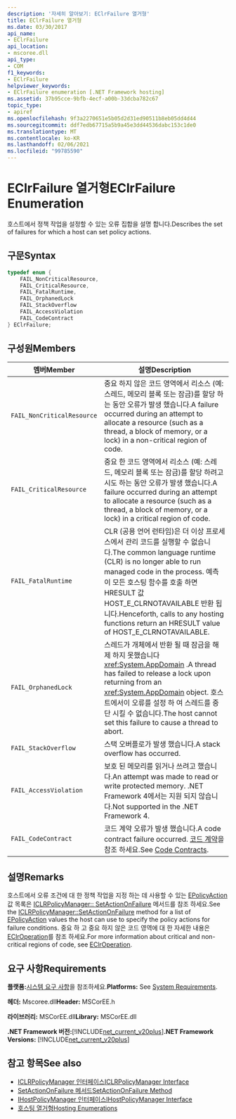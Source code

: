 ```yaml
---
description: '자세히 알아보기: EClrFailure 열거형'
title: EClrFailure 열거형
ms.date: 03/30/2017
api_name:
- EClrFailure
api_location:
- mscoree.dll
api_type:
- COM
f1_keywords:
- EClrFailure
helpviewer_keywords:
- EClrFailure enumeration [.NET Framework hosting]
ms.assetid: 37b95cce-9bfb-4ecf-a00b-33dcba782c67
topic_type:
- apiref
ms.openlocfilehash: 9f3a2270651e5b05d2d31ed90511b8eb05dd4d44
ms.sourcegitcommit: ddf7edb67715a5b9a45e3dd44536dabc153c1de0
ms.translationtype: MT
ms.contentlocale: ko-KR
ms.lasthandoff: 02/06/2021
ms.locfileid: "99785590"
---
```

# <a name="eclrfailure-enumeration"></a><span data-ttu-id="feb1b-103">EClrFailure 열거형</span><span class="sxs-lookup"><span data-stu-id="feb1b-103">EClrFailure Enumeration</span></span>

<span data-ttu-id="feb1b-104">호스트에서 정책 작업을 설정할 수 있는 오류 집합을 설명 합니다.</span><span class="sxs-lookup"><span data-stu-id="feb1b-104">Describes the set of failures for which a host can set policy actions.</span></span>  
  
## <a name="syntax"></a><span data-ttu-id="feb1b-105">구문</span><span class="sxs-lookup"><span data-stu-id="feb1b-105">Syntax</span></span>  
  
```cpp  
typedef enum {  
    FAIL_NonCriticalResource,  
    FAIL_CriticalResource,  
    FAIL_FatalRuntime,  
    FAIL_OrphanedLock  
    FAIL_StackOverflow  
    FAIL_AccessViolation  
    FAIL_CodeContract  
} EClrFailure;  
```  
  
## <a name="members"></a><span data-ttu-id="feb1b-106">구성원</span><span class="sxs-lookup"><span data-stu-id="feb1b-106">Members</span></span>  
  
|<span data-ttu-id="feb1b-107">멤버</span><span class="sxs-lookup"><span data-stu-id="feb1b-107">Member</span></span>|<span data-ttu-id="feb1b-108">설명</span><span class="sxs-lookup"><span data-stu-id="feb1b-108">Description</span></span>|  
|------------|-----------------|  
|`FAIL_NonCriticalResource`|<span data-ttu-id="feb1b-109">중요 하지 않은 코드 영역에서 리소스 (예: 스레드, 메모리 블록 또는 잠금)를 할당 하는 동안 오류가 발생 했습니다.</span><span class="sxs-lookup"><span data-stu-id="feb1b-109">A failure occurred during an attempt to allocate a resource (such as a thread, a block of memory, or a lock) in a non-critical region of code.</span></span>|  
|`FAIL_CriticalResource`|<span data-ttu-id="feb1b-110">중요 한 코드 영역에서 리소스 (예: 스레드, 메모리 블록 또는 잠금)를 할당 하려고 시도 하는 동안 오류가 발생 했습니다.</span><span class="sxs-lookup"><span data-stu-id="feb1b-110">A failure occurred during an attempt to allocate a resource (such as a thread, a block of memory, or a lock) in a critical region of code.</span></span>|  
|`FAIL_FatalRuntime`|<span data-ttu-id="feb1b-111">CLR (공용 언어 런타임)은 더 이상 프로세스에서 관리 코드를 실행할 수 없습니다.</span><span class="sxs-lookup"><span data-stu-id="feb1b-111">The common language runtime (CLR) is no longer able to run managed code in the process.</span></span> <span data-ttu-id="feb1b-112">예측이 모든 호스팅 함수를 호출 하면 HRESULT 값 HOST_E_CLRNOTAVAILABLE 반환 됩니다.</span><span class="sxs-lookup"><span data-stu-id="feb1b-112">Henceforth, calls to any hosting functions return an HRESULT value of HOST_E_CLRNOTAVAILABLE.</span></span>|  
|`FAIL_OrphanedLock`|<span data-ttu-id="feb1b-113">스레드가 개체에서 반환 될 때 잠금을 해제 하지 못했습니다 <xref:System.AppDomain> .</span><span class="sxs-lookup"><span data-stu-id="feb1b-113">A thread has failed to release a lock upon returning from an <xref:System.AppDomain> object.</span></span> <span data-ttu-id="feb1b-114">호스트에서이 오류를 설정 하 여 스레드를 중단 시킬 수 없습니다.</span><span class="sxs-lookup"><span data-stu-id="feb1b-114">The host cannot set this failure to cause a thread to abort.</span></span>|  
|`FAIL_StackOverflow`|<span data-ttu-id="feb1b-115">스택 오버플로가 발생 했습니다.</span><span class="sxs-lookup"><span data-stu-id="feb1b-115">A stack overflow has occurred.</span></span>|  
|`FAIL_AccessViolation`|<span data-ttu-id="feb1b-116">보호 된 메모리를 읽거나 쓰려고 했습니다.</span><span class="sxs-lookup"><span data-stu-id="feb1b-116">An attempt was made to read or write protected memory.</span></span> <span data-ttu-id="feb1b-117">.NET Framework 4에서는 지원 되지 않습니다.</span><span class="sxs-lookup"><span data-stu-id="feb1b-117">Not supported in the .NET Framework 4.</span></span>|  
|`FAIL_CodeContract`|<span data-ttu-id="feb1b-118">코드 계약 오류가 발생 했습니다.</span><span class="sxs-lookup"><span data-stu-id="feb1b-118">A code contract failure occurred.</span></span> <span data-ttu-id="feb1b-119">[코드 계약](../../debug-trace-profile/code-contracts.md)을 참조 하세요.</span><span class="sxs-lookup"><span data-stu-id="feb1b-119">See [Code Contracts](../../debug-trace-profile/code-contracts.md).</span></span>|  
  
## <a name="remarks"></a><span data-ttu-id="feb1b-120">설명</span><span class="sxs-lookup"><span data-stu-id="feb1b-120">Remarks</span></span>  

 <span data-ttu-id="feb1b-121">호스트에서 오류 조건에 대 한 정책 작업을 지정 하는 데 사용할 수 있는 [EPolicyAction](epolicyaction-enumeration.md) 값 목록은 [ICLRPolicyManager:: SetActionOnFailure](iclrpolicymanager-setactiononfailure-method.md) 메서드를 참조 하세요.</span><span class="sxs-lookup"><span data-stu-id="feb1b-121">See the [ICLRPolicyManager::SetActionOnFailure](iclrpolicymanager-setactiononfailure-method.md) method for a list of [EPolicyAction](epolicyaction-enumeration.md) values the host can use to specify the policy actions for failure conditions.</span></span> <span data-ttu-id="feb1b-122">중요 하 고 중요 하지 않은 코드 영역에 대 한 자세한 내용은 [EClrOperation](eclroperation-enumeration.md)를 참조 하세요.</span><span class="sxs-lookup"><span data-stu-id="feb1b-122">For more information about critical and non-critical regions of code, see [EClrOperation](eclroperation-enumeration.md).</span></span>  
  
## <a name="requirements"></a><span data-ttu-id="feb1b-123">요구 사항</span><span class="sxs-lookup"><span data-stu-id="feb1b-123">Requirements</span></span>  

 <span data-ttu-id="feb1b-124">**플랫폼:**[시스템 요구 사항](../../get-started/system-requirements.md)을 참조하세요.</span><span class="sxs-lookup"><span data-stu-id="feb1b-124">**Platforms:** See [System Requirements](../../get-started/system-requirements.md).</span></span>  
  
 <span data-ttu-id="feb1b-125">**헤더:** Mscoree.dll</span><span class="sxs-lookup"><span data-stu-id="feb1b-125">**Header:** MSCorEE.h</span></span>  
  
 <span data-ttu-id="feb1b-126">**라이브러리:** MSCorEE.dll</span><span class="sxs-lookup"><span data-stu-id="feb1b-126">**Library:** MSCorEE.dll</span></span>  
  
 <span data-ttu-id="feb1b-127">**.NET Framework 버전:**[!INCLUDE[net_current_v20plus](../../../../includes/net-current-v20plus-md.md)]</span><span class="sxs-lookup"><span data-stu-id="feb1b-127">**.NET Framework Versions:** [!INCLUDE[net_current_v20plus](../../../../includes/net-current-v20plus-md.md)]</span></span>  
  
## <a name="see-also"></a><span data-ttu-id="feb1b-128">참고 항목</span><span class="sxs-lookup"><span data-stu-id="feb1b-128">See also</span></span>

- [<span data-ttu-id="feb1b-129">ICLRPolicyManager 인터페이스</span><span class="sxs-lookup"><span data-stu-id="feb1b-129">ICLRPolicyManager Interface</span></span>](iclrpolicymanager-interface.md)
- [<span data-ttu-id="feb1b-130">SetActionOnFailure 메서드</span><span class="sxs-lookup"><span data-stu-id="feb1b-130">SetActionOnFailure Method</span></span>](iclrpolicymanager-setactiononfailure-method.md)
- [<span data-ttu-id="feb1b-131">IHostPolicyManager 인터페이스</span><span class="sxs-lookup"><span data-stu-id="feb1b-131">IHostPolicyManager Interface</span></span>](ihostpolicymanager-interface.md)
- [<span data-ttu-id="feb1b-132">호스팅 열거형</span><span class="sxs-lookup"><span data-stu-id="feb1b-132">Hosting Enumerations</span></span>](hosting-enumerations.md)
